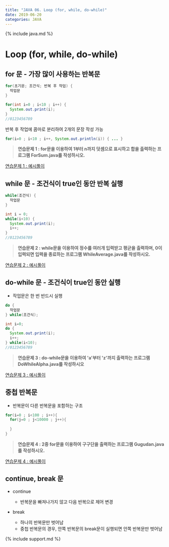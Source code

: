 ```yaml
---
title: "JAVA 06. Loop (for, while, do-while)"
date: 2019-06-20
categories: JAVA
---
```


{% include java.md %}

# Loop (for, while, do-while)

## for 문 - 가장 많이 사용하는 반복문

~~~java
for(초기문; 조건식; 반복 후 작업) {
  작업문
}
~~~

~~~java
for(int i=0 ; i<10 ; i++) {
  System.out.print(i);
}
//0123456789
~~~

반복 후 작업에 콤마로 분리하여 2개의 문장 작성 가능
~~~java
for(i=0 ; i<10 ; i++, System.out.println(i)) { ... }
~~~

> **연습문제 1 : for문을 이용하여 1부터 n까지 덧셈으로 표시하고 합을 출력하는 프로그램 ForSum.java를 작성하시오.**

[연습문제 1 : 예시풀이](https://github.com/DetegiCE/JavaStudy/blob/master/chapter3/ForSum.java)

## while 문 - 조건식이 true인 동안 반복 실행

~~~java
while(조건식) {
  작업문
}
~~~

~~~java
int i = 0;
while(i<10) {
  System.out.print(i);
  i++;
}
//0123456789
~~~

> **연습문제 2 : while문을 이용하여 정수를 여러개 입력받고 평균을 출력하며, 0이 입력되면 입력을 종료하는 프로그램 WhileAverage.java를 작성하시오.**

[연습문제 2 : 예시풀이](https://github.com/DetegiCE/JavaStudy/blob/master/chapter3/WhileAverage.java)

## do-while 문 - 조건식이 true인 동안 실행

* 작업문은 한 번 반드시 실행

~~~java
do {
  작업문
} while(조건식);
~~~

~~~java
int i=0;
do {
  System.out.print(i);
  i++;
} while(i<10);
//0123456789
~~~

> **연습문제 3 : do-while문을 이용하여 'a'부터 'z'까지 출력하는 프로그램 DoWhileAlpha.java를 작성하시오**

[연습문제 3 : 예시풀이](https://github.com/DetegiCE/JavaStudy/blob/master/chapter3/DoWhileAlpha.java)

## 중첩 반복문
* 반복문이 다른 반복문을 포함하는 구조

~~~java
for(i=0 ; i<100 ; i++){
  for(j=0 ; j<10000 ; j++){
  
  }
}
~~~

> **연습문제 4 : 2중 for문을 이용하여 구구단을 출력하는 프로그램 Gugudan.java를 작성하시오.**

[연습문제 4 : 예시풀이](https://github.com/DetegiCE/JavaStudy/blob/master/chapter3/Gugudan.java)

## continue, break 문

* continue
  * 반복문을 빠져나가지 않고 다음 반복으로 제어 변경
  
* break
  * 하나의 반복문만 벗어남
  * 중첩 반복문의 경우, 안쪽 반복문의 break문이 실행되면 안쪽 반복문만 벗어남


{% include support.md %}
